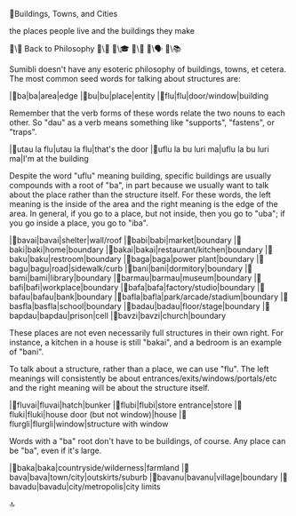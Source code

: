 📛Buildings,
Towns, and Cities

the places people live
and the buildings they make

🔗\🧠 Back to Philosophy
🔗\🚀
🔗\🎓
🔗\🌳
🔗\🗣️
🔗\📚

Sumibli doesn't have any esoteric philosophy of buildings, towns, et cetera. The most common seed words for talking about structures are:

|🎏ba|ba|area|edge
|🎏bu|bu|place|entity
|🎏flu|flu|door/window|building

Remember that the verb forms of these words relate the two nouns to each other. So "dau" as a verb means something like "supports", "fastens", or "traps".

|🎏utau la flu|utau la flu|that's the door
|🎏uflu la
bu luri ma|uflu la
bu luri ma|I'm at the building

Despite the word "uflu" meaning building, specific buildings are usually compounds with a root of "ba", in part because we usually want to talk about the place rather than the structure itself. For these words, the left meaning is the inside of the area and the right meaning is the edge of the area. In general, if you go to a place, but not inside, then you go to "uba"; if you go inside a place, you go to "iba".

|🎏bavai|bavai|shelter|wall/roof
|🎏babi|babi|market|boundary
|🎏baki|baki|home|boundary
|🎏bakai|bakai|restaurant/kitchen|boundary
|🎏baku|baku|restroom|boundary
|🎏baga|baga|power plant|boundary
|🎏bagu|bagu|road|sidewalk/curb
|🎏bani|bani|dormitory|boundary
|🎏bami|bami|library|boundary
|🎏barmau|barmau|museum|boundary
|🎏bafi|bafi|workplace|boundary
|🎏bafa|bafa|factory/studio|boundary
|🎏bafau|bafau|bank|boundary
|🎏bafla|bafla|park/arcade/stadium|boundary
|🎏basfla|basfla|school|boundary
|🎏badau|badau|floor/stage|boundary
|🎏bapdau|bapdau|prison|cell
|🎏bavzi|bavzi|church|boundary

These places are not even necessarily full structures in their own right. For instance, a kitchen in a house is still "bakai", and a bedroom is an example of "bani".

To talk about a structure, rather than a place, we can use "flu". The left meanings will consistently be about entrances/exits/windows/portals/etc and the right meaning will be about the structure itself.

|🎏fluvai|fluvai|hatch|bunker
|🎏flubi|flubi|store entrance|store
|🎏fluki|fluki|house door
(but not window)|house
|🎏flurgli|flurgli|window|structure
with window

Words with a "ba" root don't have to be buildings, of course. Any place can be "ba", even if it's large.

|🎏baka|baka|countryside/wilderness|farmland
|🎏bava|bava|town/city|outskirts/suburb
|🎏bavanu|bavanu|village|boundary
|🎏bavadu|bavadu|city/metropolis|city limits

🔝
